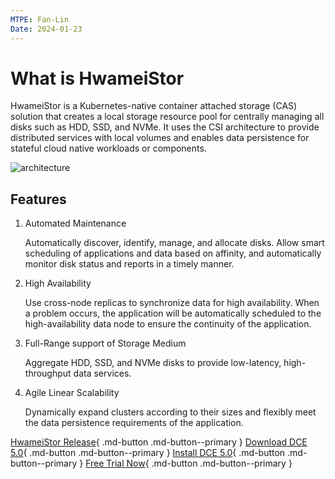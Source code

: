 ```yaml
---
MTPE: Fan-Lin
Date: 2024-01-23
---
```


# What is HwameiStor

HwameiStor is a Kubernetes-native container attached storage (CAS) solution that creates a local storage resource pool for centrally managing all disks such as HDD, SSD, and NVMe. It uses the CSI architecture to provide distributed services with local volumes and enables data persistence for stateful cloud native workloads or components.

![architecture](https://docs.daocloud.io/daocloud-docs-images/docs/en/docs/storage/hwameistor/img/architecture.png)

## Features

1. Automated Maintenance

    Automatically discover, identify, manage, and allocate disks. Allow smart scheduling of applications and data based on affinity, and automatically monitor disk status and reports in a timely manner.

2. High Availability

    Use cross-node replicas to synchronize data for high availability. When a problem occurs, the application will be automatically scheduled to the high-availability data node to ensure the continuity of the application.

3. Full-Range support of Storage Medium

    Aggregate HDD, SSD, and NVMe disks to provide low-latency, high-throughput data services.

4. Agile Linear Scalability

    Dynamically expand clusters according to their sizes and flexibly meet the data persistence requirements of the application.

[HwameiStor Release](https://github.com/hwameistor/hwameistor/releases){ .md-button .md-button--primary }
[Download DCE 5.0](../../../download/index.md){ .md-button .md-button--primary }
[Install DCE 5.0](../../../install/index.md){ .md-button .md-button--primary }
[Free Trial Now](../../../dce/license0.md){ .md-button .md-button--primary }
